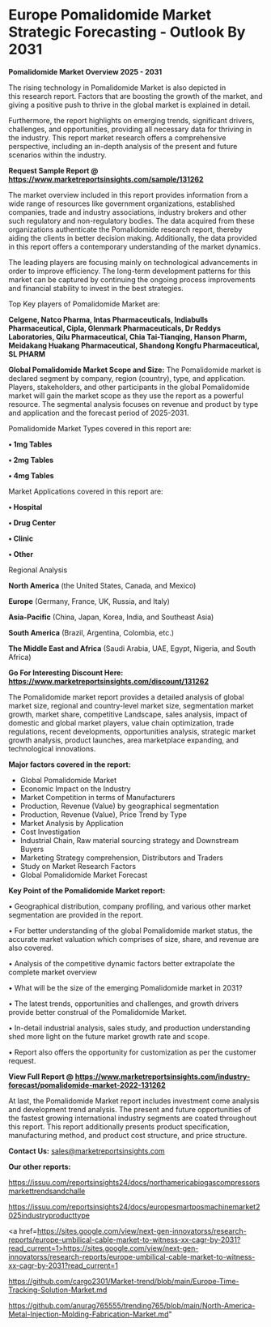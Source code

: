  # Europe Pomalidomide Market Strategic Forecasting - Outlook By 2031

<Strong> Pomalidomide Market Overview 2025 - 2031</strong>

The rising technology in Pomalidomide Market is also depicted in this research report. Factors that are boosting the growth of the market, and giving a positive push to thrive in the global market is explained in detail.

Furthermore, the report highlights on emerging trends, significant drivers, challenges, and opportunities, providing all necessary data for thriving in the industry. This report market research offers a comprehensive perspective, including an in-depth analysis of the present and future scenarios within the industry.

<strong>Request Sample Report @ <a href=https://www.marketreportsinsights.com/sample/131262>https://www.marketreportsinsights.com/sample/131262</a></strong>

The market overview included in this report provides information from a wide range of resources like government organizations, established companies, trade and industry associations, industry brokers and other such regulatory and non-regulatory bodies. The data acquired from these organizations authenticate the Pomalidomide research report, thereby aiding the clients in better decision making. Additionally, the data provided in this report offers a contemporary understanding of the market dynamics.

The leading players are focusing mainly on technological advancements in order to improve efficiency. The long-term development patterns for this market can be captured by continuing the ongoing process improvements and financial stability to invest in the best strategies.

Top Key players of Pomalidomide Market are:

<strong>Celgene, Natco Pharma, Intas Pharmaceuticals, Indiabulls Pharmaceutical, Cipla, Glenmark Pharmaceuticals, Dr Reddys Laboratories, Qilu Pharmaceutical, Chia Tai-Tianqing, Hanson Pharm, Meidakang Huakang Pharmaceutical, Shandong Kongfu Pharmaceutical, SL PHARM</strong>

<strong><b>Global Pomalidomide Market Scope and Size:</b></strong>
The Pomalidomide market is declared segment by company, region (country), type, and application. Players, stakeholders, and other participants in the global Pomalidomide market will gain the market scope as they use the report as a powerful resource. The segmental analysis focuses on revenue and product by type and application and the forecast period of 2025-2031.

Pomalidomide Market Types covered in this report are:

<strong>• 1mg Tables

• 2mg Tables

• 4mg Tables</strong>

Market Applications covered in this report are:

<strong>• Hospital

• Drug Center

• Clinic

• Other</strong> 

Regional Analysis

<strong>North America</strong> (the United States, Canada, and Mexico)

<strong>Europe</strong> (Germany, France, UK, Russia, and Italy)

<strong>Asia-Pacific</strong> (China, Japan, Korea, India, and Southeast Asia)

<strong>South America</strong> (Brazil, Argentina, Colombia, etc.)

<strong>The Middle East and Africa</strong> (Saudi Arabia, UAE, Egypt, Nigeria, and South Africa)

<strong>Go For Interesting Discount Here: <a href=https://www.marketreportsinsights.com/discount/131262>https://www.marketreportsinsights.com/discount/131262</a></strong>

The Pomalidomide market report provides a detailed analysis of global market size, regional and country-level market size, segmentation market growth, market share, competitive Landscape, sales analysis, impact of domestic and global market players, value chain optimization, trade regulations, recent developments, opportunities analysis, strategic market growth analysis, product launches, area marketplace expanding, and technological innovations.

<strong><b>Major factors covered in the report:</b></strong>
<ul>
  <li>Global Pomalidomide Market </li>
  <li>Economic Impact on the Industry</li>
  <li>Market Competition in terms of Manufacturers</li>
  <li>Production, Revenue (Value) by geographical segmentation</li>
  <li>Production, Revenue (Value), Price Trend by Type</li>
  <li>Market Analysis by Application</li>
  <li>Cost Investigation</li>
  <li>Industrial Chain, Raw material sourcing strategy and Downstream Buyers</li>
  <li>Marketing Strategy comprehension, Distributors and Traders</li>
  <li>Study on Market Research Factors</li>
  <li>Global Pomalidomide Market Forecast</li>
</ul>

<strong><b>Key Point of the Pomalidomide Market report:</b></strong>

• Geographical distribution, company profiling, and various other market segmentation are provided in the report.

• For better understanding of the global Pomalidomide market status, the accurate market valuation which comprises of size, share, and revenue are also covered.

• Analysis of the competitive dynamic factors better extrapolate the complete market overview

• What will be the size of the emerging Pomalidomide market in 2031?

• The latest trends, opportunities and challenges, and growth drivers provide better construal of the Pomalidomide Market.

• In-detail industrial analysis, sales study, and production understanding shed more light on the future market growth rate and scope.

• Report also offers the opportunity for customization as per the customer request.

<strong><b>View Full Report @ <a href=https://www.marketreportsinsights.com/industry-forecast/pomalidomide-market-2022-131262>https://www.marketreportsinsights.com/industry-forecast/pomalidomide-market-2022-131262</a></b></strong>


At last, the Pomalidomide Market report includes investment come analysis and development trend analysis. The present and future opportunities of the fastest growing international industry segments are coated throughout this report. This report additionally presents product specification, manufacturing method, and product cost structure, and price structure.

<strong>Contact Us:</strong>
sales@marketreportsinsights.com

<strong>Our other reports:</strong>

<a href=https://issuu.com/reportsinsights24/docs/northamericabiogascompressorsmarkettrendsandchalle>https://issuu.com/reportsinsights24/docs/northamericabiogascompressorsmarkettrendsandchalle</a>

<a href=https://issuu.com/reportsinsights24/docs/europesmartposmachinemarket2025industryproducttype>https://issuu.com/reportsinsights24/docs/europesmartposmachinemarket2025industryproducttype</a>

<a href=https://sites.google.com/view/next-gen-innovatorss/research-reports/europe-umbilical-cable-market-to-witness-xx-cagr-by-2031?read_current=1>https://sites.google.com/view/next-gen-innovatorss/research-reports/europe-umbilical-cable-market-to-witness-xx-cagr-by-2031?read_current=1</a>

<a href=https://github.com/cargo2301/Market-trend/blob/main/Europe-Time-Tracking-Solution-Market.md>https://github.com/cargo2301/Market-trend/blob/main/Europe-Time-Tracking-Solution-Market.md</a>

<a href=https://github.com/anurag765555/trending765/blob/main/North-America-Metal-Injection-Molding-Fabrication-Market.md>https://github.com/anurag765555/trending765/blob/main/North-America-Metal-Injection-Molding-Fabrication-Market.md</a>"
